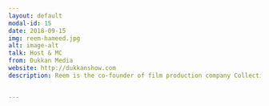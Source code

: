 ```yaml
---
layout: default
modal-id: 15
date: 2018-09-15
img: reem-hameed.jpg 
alt: image-alt
talk: Host & MC
from: Dukkan Media
website: http://dukkanshow.com
description: Reem is the co-founder of film production company Collective. She is a businesswoman, award winning speaker and executive producer, who was behind Hip Hop crew The Recipe’s first 360-degree music video. Whether on paper, through film or spoken word, Reem is absolutely in love with storytelling. Her favorite topics include Storytelling through video, the Creative Process and Start-Up Entrepreneurship. She has been a speaker at events for Google, The Chalhoub Group, The Event Show and The Social Media & Marketing Conference and The Dubai Lynx. Reem is a graduate of Osgoode Hall Law School. 


---
```

